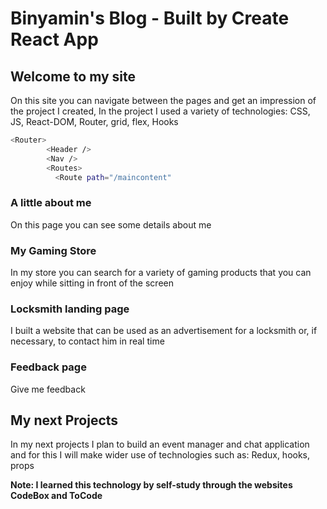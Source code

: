 # Binyamin's Blog - Built by Create React App


## Welcome to my site

On this site you can navigate between the pages and get an impression of the project I created,
In the project I used a variety of technologies:
CSS, JS, React-DOM, Router, grid, flex, Hooks

```bash
<Router>
        <Header />
        <Nav />
        <Routes>
          <Route path="/maincontent"
```



### A little about me

On this page you can see some details about me

### My Gaming Store

In my store you can search for a variety of gaming products that you can enjoy while sitting in front of the screen

### Locksmith landing page
I built a website that can be used as an advertisement for a locksmith or, if necessary, to contact him in real time

### Feedback page

Give me feedback

## My next Projects
In my next projects I plan to build an event manager and chat application and for this I will make wider use of technologies such as: Redux, hooks, props

**Note: I learned this technology by self-study through the websites CodeBox and ToCode**




